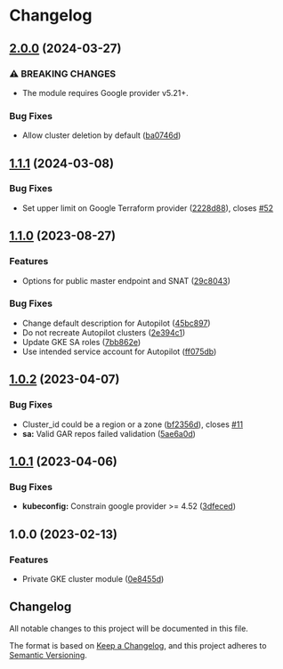# Changelog

## [2.0.0](https://github.com/memes/terraform-google-private-gke-cluster/compare/v1.1.1...v2.0.0) (2024-03-27)


### ⚠ BREAKING CHANGES

* The module requires Google provider v5.21+.

### Bug Fixes

* Allow cluster deletion by default ([ba0746d](https://github.com/memes/terraform-google-private-gke-cluster/commit/ba0746d4a5d91a173fae0c37493d3497c79902b6))

## [1.1.1](https://github.com/memes/terraform-google-private-gke-cluster/compare/v1.1.0...v1.1.1) (2024-03-08)


### Bug Fixes

* Set upper limit on Google Terraform provider ([2228d88](https://github.com/memes/terraform-google-private-gke-cluster/commit/2228d88ca400f8afa0b39935945bf89a39c7f424)), closes [#52](https://github.com/memes/terraform-google-private-gke-cluster/issues/52)

## [1.1.0](https://github.com/memes/terraform-google-private-gke-cluster/compare/v1.0.2...v1.1.0) (2023-08-27)


### Features

* Options for public master endpoint and SNAT ([29c8043](https://github.com/memes/terraform-google-private-gke-cluster/commit/29c8043af1d344ebb8efbded7f7421b78f7d7aac))


### Bug Fixes

* Change default description for Autopilot ([45bc897](https://github.com/memes/terraform-google-private-gke-cluster/commit/45bc897dd7ed19eeeef7efeb14ded4754b87aacf))
* Do not recreate Autopilot clusters ([2e394c1](https://github.com/memes/terraform-google-private-gke-cluster/commit/2e394c195dabce2e6e61b9af00807539b563df7f))
* Update GKE SA roles ([7bb862e](https://github.com/memes/terraform-google-private-gke-cluster/commit/7bb862ed5b4b20497fc54d9efafda73242ff7431))
* Use intended service account for Autopilot ([ff075db](https://github.com/memes/terraform-google-private-gke-cluster/commit/ff075db72ba0ed1ad04c34cc1e57d28f5be567a2))

## [1.0.2](https://github.com/memes/terraform-google-private-gke-cluster/compare/v1.0.1...v1.0.2) (2023-04-07)


### Bug Fixes

* Cluster_id could be a region or a zone ([bf2356d](https://github.com/memes/terraform-google-private-gke-cluster/commit/bf2356d0a82f24511456080ece7acb25d3858d74)), closes [#11](https://github.com/memes/terraform-google-private-gke-cluster/issues/11)
* **sa:** Valid GAR repos failed validation ([5ae6a0d](https://github.com/memes/terraform-google-private-gke-cluster/commit/5ae6a0d942ca9fd32c0d49d339f94702ce2f3021))

## [1.0.1](https://github.com/memes/terraform-google-private-gke-cluster/compare/v1.0.0...v1.0.1) (2023-04-06)


### Bug Fixes

* **kubeconfig:** Constrain google provider &gt;= 4.52 ([3dfeced](https://github.com/memes/terraform-google-private-gke-cluster/commit/3dfeced56c454715ab9f353bb06d5853f41eda02))

## 1.0.0 (2023-02-13)


### Features

* Private GKE cluster module ([0e8455d](https://github.com/memes/terraform-google-private-gke-cluster/commit/0e8455d2bd2778e96fe2433f00c9dbd064fba41f))

## Changelog

<!-- markdownlint-disable MD024 -->

All notable changes to this project will be documented in this file.

The format is based on [Keep a Changelog](https://keepachangelog.com/en/1.0.0/),
and this project adheres to [Semantic Versioning](https://semver.org/spec/v2.0.0.html).
